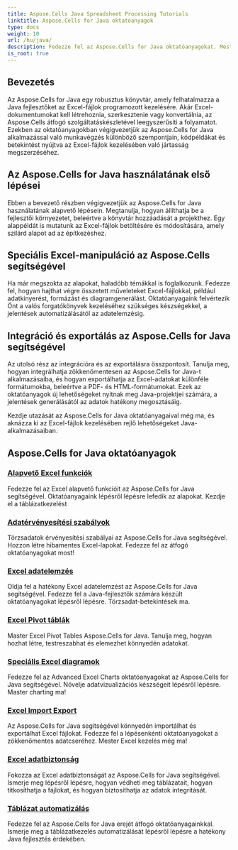```yaml
---
title: Aspose.Cells Java Spreadsheet Processing Tutorials
linktitle: Aspose.Cells for Java oktatóanyagok
type: docs
weight: 10
url: /hu/java/
description: Fedezze fel az Aspose.Cells for Java oktatóanyagokat. Mester Excel fájlkezelés kódpéldákkal. Fejleszd Java-készségeidet még ma!
is_root: true
---
```


## Bevezetés

Az Aspose.Cells for Java egy robusztus könyvtár, amely felhatalmazza a Java fejlesztőket az Excel-fájlok programozott kezelésére. Akár Excel-dokumentumokat kell létrehoznia, szerkesztenie vagy konvertálnia, az Aspose.Cells átfogó szolgáltatáskészletével leegyszerűsíti a folyamatot. Ezekben az oktatóanyagokban végigvezetjük az Aspose.Cells for Java alkalmazással való munkavégzés különböző szempontjain, kódpéldákat és betekintést nyújtva az Excel-fájlok kezelésében való jártasság megszerzéséhez.

## Az Aspose.Cells for Java használatának első lépései

Ebben a bevezető részben végigvezetjük az Aspose.Cells for Java használatának alapvető lépésein. Megtanulja, hogyan állíthatja be a fejlesztői környezetet, beleértve a könyvtár hozzáadását a projekthez. Egy alappéldát is mutatunk az Excel-fájlok betöltésére és módosítására, amely szilárd alapot ad az építkezéshez.

## Speciális Excel-manipuláció az Aspose.Cells segítségével

Ha már megszokta az alapokat, haladóbb témákkal is foglalkozunk. Fedezze fel, hogyan hajthat végre összetett műveleteket Excel-fájlokkal, például adatkinyerést, formázást és diagramgenerálást. Oktatóanyagaink felvértezik Önt a valós forgatókönyvek kezeléséhez szükséges készségekkel, a jelentések automatizálásától az adatelemzésig.

## Integráció és exportálás az Aspose.Cells for Java segítségével

Az utolsó rész az integrációra és az exportálásra összpontosít. Tanulja meg, hogyan integrálhatja zökkenőmentesen az Aspose.Cells for Java-t alkalmazásaiba, és hogyan exportálhatja az Excel-adatokat különféle formátumokba, beleértve a PDF- és HTML-formátumokat. Ezek az oktatóanyagok új lehetőségeket nyitnak meg Java-projektjei számára, a jelentések generálásától az adatok hatékony megosztásáig.

Kezdje utazását az Aspose.Cells for Java oktatóanyagaival még ma, és aknázza ki az Excel-fájlok kezelésében rejlő lehetőségeket Java-alkalmazásaiban.

## Aspose.Cells for Java oktatóanyagok

### [Alapvető Excel funkciók](./basic-excel-functions/)
Fedezze fel az Excel alapvető funkcióit az Aspose.Cells for Java segítségével. Oktatóanyagaink lépésről lépésre lefedik az alapokat. Kezdje el a táblázatkezelést
### [Adatérvényesítési szabályok](./data-validation-rules/)
Törzsadatok érvényesítési szabályai az Aspose.Cells for Java segítségével. Hozzon létre hibamentes Excel-lapokat. Fedezze fel az átfogó oktatóanyagokat most!
### [Excel adatelemzés](./excel-data-analysis/)
Oldja fel a hatékony Excel adatelemzést az Aspose.Cells for Java segítségével. Fedezze fel a Java-fejlesztők számára készült oktatóanyagokat lépésről lépésre. Törzsadat-betekintések ma. 
### [Excel Pivot táblák](./excel-pivot-tables/)
Master Excel Pivot Tables Aspose.Cells for Java. Tanulja meg, hogyan hozhat létre, testreszabhat és elemezhet könnyedén adatokat.
### [Speciális Excel diagramok](./advanced-excel-charts/)
Fedezze fel az Advanced Excel Charts oktatóanyagokat az Aspose.Cells for Java segítségével. Növelje adatvizualizációs készségeit lépésről lépésre. Master charting ma!
### [Excel Import Export](./excel-import-export/)
Az Aspose.Cells for Java segítségével könnyedén importálhat és exportálhat Excel fájlokat. Fedezze fel a lépésenkénti oktatóanyagokat a zökkenőmentes adatcseréhez. Mester Excel kezelés még ma!
### [Excel adatbiztonság](./excel-data-security/)
Fokozza az Excel adatbiztonságát az Aspose.Cells for Java segítségével. Ismerje meg lépésről lépésre, hogyan védheti meg táblázatait, hogyan titkosíthatja a fájlokat, és hogyan biztosíthatja az adatok integritását.
### [Táblázat automatizálás](./spreadsheet-automation/)
Fedezze fel az Aspose.Cells for Java erejét átfogó oktatóanyagainkkal. Ismerje meg a táblázatkezelés automatizálását lépésről lépésre a hatékony Java fejlesztés érdekében.